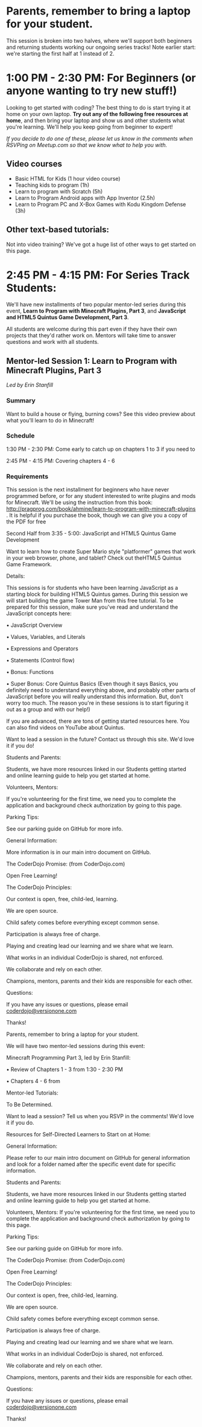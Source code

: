 # Parents, remember to bring a laptop for your student. 

This session is broken into two halves, where we'll support both beginners and returning students working our ongoing series tracks! Note earlier start: we're starting the first half at 1 instead of 2.

# 1:00 PM - 2:30 PM: For Beginners (or anyone wanting to try new stuff!)

Looking to get started with coding? The best thing to do is start trying it at home on your own laptop. **Try out any of the following free resources at home**, and then bring your laptop and show us and other students what you're learning. 
We'll help you keep going from beginner to expert!

*If you decide to do one of these, please let us know in the comments when RSVPing on Meetup.com so that we know what to help you with.*

## Video courses

* Basic HTML for Kids (1 hour video course)
* Teaching kids to program (1h)
* Learn to program with Scratch (5h)
* Learn to Program Android apps with App Inventor (2.5h)
* Learn to Program PC and X-Box Games with Kodu Kingdom Defense (3h)

## Other text-based tutorials:

Not into video training? We've got a huge list of other ways to get started on this page.

# 2:45 PM - 4:15 PM: For Series Track Students:

We'll have new installments of two popular mentor-led series during this event, **Learn to Program with Minecraft Plugins, Part 3**, and **JavaScript and HTML5 Quintus Game Development, Part 3**. 

All students are welcome during this part even if they have their own projects that they'd rather work on.  Mentors will take time to answer questions and work with all students.

## Mentor-led Session 1:  Learn to Program with Minecraft Plugins, Part 3

*Led by Erin Stanfill*

### Summary

Want to build a house or flying, burning cows? See this video preview about what you'll learn to do in Minecraft! 

### Schedule

1:30 PM - 2:30 PM: Come early to catch up on chapters 1 to 3 if you need to

2:45 PM - 4:15 PM: Covering chapters 4 - 6

### Requirements

This session is the next installment for beginners who have never programmed before, or for any student interested to write plugins and mods for Minecraft. We'll be using the instruction from this book: http://pragprog.com/book/ahmine/learn-to-program-with-minecraft-plugins . It is helpful if you purchase the book, though we can give you a copy of the PDF for free







Second Half from 3:35 - 5:00: JavaScript and HTML5 Quintus Game Development

Want to learn how to create Super Mario style "platformer" games that work in your web browser, phone, and tablet? Check out theHTML5 Quintus Game Framework.

Details: 

This sessions is for students who have been learning JavaScript as a starting block for building HTML5 Quintus games. During this session we will start building the game Tower Man from this free tutorial. To be prepared for this session, make sure you've read and understand the JavaScript concepts here:

• JavaScript Overview

• Values, Variables, and Literals

• Expressions and Operators

• Statements (Control flow)

• Bonus: Functions 

• Super Bonus: Core Quintus Basics (Even though it says Basics, you definitely need to understand everything above, and probably other parts of JavaScript before you will really understand this information. But, don't worry too much. The reason you're in these sessions is to start figuring it out as a group and with our help!) 

If you are advanced,  there are tons of getting started resources here. You can also find videos on YouTube about Quintus.


Want to lead a session in the future? Contact us through this site. We'd love it if you do! 


Students and Parents: 

Students, we have more resources linked in our Students getting started and online learning guide to help you get started at home. 


Volunteers, Mentors: 

If you're volunteering for the first time, we need you to complete the application and background check authorization by going to this page.


Parking Tips: 

See our parking guide on GitHub for more info.


General Information: 

More information is in our main intro document on GitHub. 

The CoderDojo Promise: (from CoderDojo.com)

Open Free Learning!

The CoderDojo Principles:

Our context is open, free, child-led, learning.

We are open source.

Child safety comes before everything except common sense.

Participation is always free of charge.

Playing and creating lead our learning and we share what we learn.

What works in an individual CoderDojo is shared, not enforced.

We collaborate and rely on each other.

Champions, mentors, parents and their kids are responsible for each other.

Questions:

If you have any issues or questions, please email coderdojo@versionone.com

Thanks!
























Parents, remember to bring a laptop for your student.

We will have two mentor-led sessions during this event:

Minecraft Programming Part 3, led by Erin Stanfill:

• Review of Chapters 1 - 3 from 1:30 - 2:30 PM

• Chapters 4 - 6 from 





Mentor-led Tutorials:

To Be Determined.

Want to lead a session? Tell us when you RSVP in the comments! We'd love it if you do.


Resources for Self-Directed Learners to Start on at Home:



General Information: 

Please refer to our main intro document on GitHub for general information and look for a folder named after the specific event date for specific information.


Students and Parents:

Students, we have more resources linked in our Students getting started and online learning guide to help you get started at home. 



Volunteers, Mentors:
If you're volunteering for the first time, we need you to complete the application and background check authorization by going to this page.



Parking Tips:

See our parking guide on GitHub for more info.



The CoderDojo Promise: (from CoderDojo.com)

Open Free Learning!

The CoderDojo Principles:

Our context is open, free, child-led, learning.

We are open source.

Child safety comes before everything except common sense.

Participation is always free of charge.

Playing and creating lead our learning and we share what we learn.

What works in an individual CoderDojo is shared, not enforced.

We collaborate and rely on each other.

Champions, mentors, parents and their kids are responsible for each other.



Questions:

If you have any issues or questions, please email coderdojo@versionone.com

Thanks!
